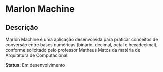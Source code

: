 # Marlon Machine

## Descrição

Marlon Machine é uma aplicação desenvolvida para praticar conceitos de conversão entre bases numéricas (binário, decimal, octal e hexadecimal), conforme solicitado pelo professor Matheus Matos da matéria de Arquitetura de Computacional.

**Status:** Em desenvolvimento
